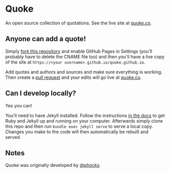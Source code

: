 Quoke
=====

An open source collection of quotations. See the live site at [quoke.co](https://quoke.co).

Anyone can add a quote!
-----------------------

Simply [fork this repository](https://help.github.com/en/articles/fork-a-repo) and enable GitHub Pages in Settings (you'll probably have to delete the CNAME file too) and then you'll have a live copy of the site at `https://<your username>.github.io/quoke.github.io`.

Add quotes and authors and sources and make sure everything is working. Then create a [pull request](https://help.github.com/en/articles/creating-a-pull-request) and your edits will go live at [quoke.co](https://quoke.co).

Can I develop locally?
----------------------

Yes you can!

You'll need to have Jekyll installed. Follow the instructions [in the docs](https://jekyllrb.com/docs/) to get Ruby and Jekyll up and running on your computer. Afterwards simply clone this repo and then run `bundle exec jekyll serve` to serve a local copy. Changes you make to the code will then automatically be rebuilt and served.

Notes
-----

Quoke was originally developed by [@phocks](https://github.com/phocks).
